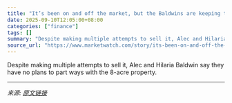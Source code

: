 ```yaml
---
title: "It’s been on and off the market, but the Baldwins are keeping their Hamptons estate"
date: 2025-09-10T12:05:00+08:00
categories: ["finance"]
tags: []
summary: "Despite making multiple attempts to sell it, Alec and Hilaria Baldwin say they have no plans to part ways with the 8-acre property."
source_url: "https://www.marketwatch.com/story/its-been-on-and-off-the-market-but-the-baldwins-are-keeping-their-hamptons-estate-a7fcde4a?mod=mw_rss_topstories"
---
```


Despite making multiple attempts to sell it, Alec and Hilaria Baldwin say they have no plans to part ways with the 8-acre property.

---

*来源: [原文链接](https://www.marketwatch.com/story/its-been-on-and-off-the-market-but-the-baldwins-are-keeping-their-hamptons-estate-a7fcde4a?mod=mw_rss_topstories)*
